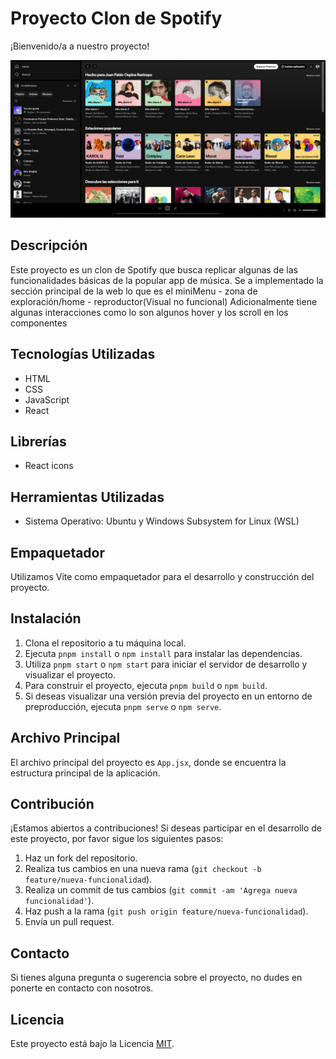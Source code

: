 # Proyecto Clon de Spotify

¡Bienvenido/a a nuestro proyecto!

![img](./mockup-src/clonSpotyPreview.png)


## Descripción

Este proyecto es un clon de Spotify que busca replicar algunas de las funcionalidades básicas de la popular app de música.
Se a implementado la sección principal de la web lo que es el miniMenu - zona de exploración/home - reproductor(Visual no funcional)
Adicionalmente tiene algunas interacciones como lo son algunos hover y los scroll en los componentes

## Tecnologías Utilizadas

- HTML
- CSS
- JavaScript
- React

## Librerías

- React icons

## Herramientas Utilizadas

- Sistema Operativo: Ubuntu y Windows Subsystem for Linux (WSL)

## Empaquetador

Utilizamos Vite como empaquetador para el desarrollo y construcción del proyecto.

## Instalación

1. Clona el repositorio a tu máquina local.
2. Ejecuta `pnpm install` o `npm install` para instalar las dependencias.
3. Utiliza `pnpm start` o `npm start` para iniciar el servidor de desarrollo y visualizar el proyecto.
4. Para construir el proyecto, ejecuta `pnpm build` o `npm build`.
5. Si deseas visualizar una versión previa del proyecto en un entorno de preproducción, ejecuta `pnpm serve` o `npm serve`.

## Archivo Principal

El archivo principal del proyecto es `App.jsx`, donde se encuentra la estructura principal de la aplicación.

## Contribución

¡Estamos abiertos a contribuciones! Si deseas participar en el desarrollo de este proyecto, por favor sigue los siguientes pasos:

1. Haz un fork del repositorio.
2. Realiza tus cambios en una nueva rama (`git checkout -b feature/nueva-funcionalidad`).
3. Realiza un commit de tus cambios (`git commit -am 'Agrega nueva funcionalidad'`).
4. Haz push a la rama (`git push origin feature/nueva-funcionalidad`).
5. Envía un pull request.

## Contacto

Si tienes alguna pregunta o sugerencia sobre el proyecto, no dudes en ponerte en contacto con nosotros.

## Licencia

Este proyecto está bajo la Licencia [MIT](./LICENSE).